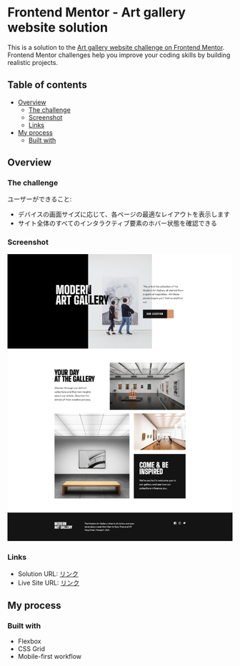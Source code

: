 # Frontend Mentor - Art gallery website solution

This is a solution to the [Art gallery website challenge on Frontend Mentor](https://www.frontendmentor.io/challenges/art-gallery-website-yVdrZlxyA). Frontend Mentor challenges help you improve your coding skills by building realistic projects.

## Table of contents

- [Overview](#overview)
  - [The challenge](#the-challenge)
  - [Screenshot](#screenshot)
  - [Links](#links)
- [My process](#my-process)
  - [Built with](#built-with)

## Overview

### The challenge

ユーザーができること:

- デバイスの画面サイズに応じて、各ページの最適なレイアウトを表示します
- サイト全体のすべてのインタラクティブ要素のホバー状態を確認できる

### Screenshot

![](./screenshot.png)

### Links

- Solution URL: [リンク](https://github.com/Kaji1127/Art-Gallery-Website)
- Live Site URL: [リンク](https://kaji1127.github.io/Art-Gallery-Website/)

## My process

### Built with

- Flexbox
- CSS Grid
- Mobile-first workflow
